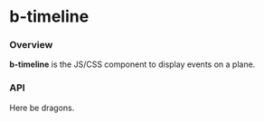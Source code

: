 # b-timeline

### Overview

**b-timeline** is the JS/CSS component to display events on a plane.

### API

Here be dragons.
